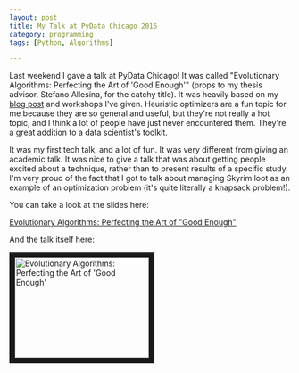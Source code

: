 ```yaml
---
layout: post
title: My Talk at PyData Chicago 2016
category: programming
tags: [Python, Algorithms]

---
```


Last weekend I gave a talk at PyData Chicago! It was called
"Evolutionary Algorithms: Perfecting the Art of 'Good Enough'" (props
to my thesis advisor, Stefano Allesina, for the catchy title). It was
heavily based on my [blog post](http://www.lizsander.com/programming/2015/08/04/Heuristic-Search-Algorithms.html) and workshops I've given. Heuristic
optimizers are a fun topic for me because they are so general and
useful, but they're not really a hot topic, and I think a lot of
people have just never encountered them. They're a great
addition to a data scientist's toolkit.

It was my first tech talk, and a lot of fun. It was very different
from giving an academic talk. It was nice to give a talk that was
about getting people excited about a technique, rather than to present
results of a specific study. I'm very proud of the fact that I got to
talk about  managing Skyrim loot as an example of an optimization problem
(it's quite literally a knapsack problem!).

You can take a look at the slides here:

[Evolutionary Algorithms: Perfecting the Art of "Good Enough"](http://www.lizsander.com/pdfs/PyDataTalk.pdf)

And the talk itself here:

<a
href="http://www.youtube.com/watch?feature=player_embedded&v=iJ4MiibHt68"
target="_blank"><img src="http://img.youtube.com/vi/iJ4MiibHt68/0.jpg"
alt="Evolutionary Algorithms: Perfecting the Art of 'Good Enough'"
width="240" height="180" border="10" /></a>
